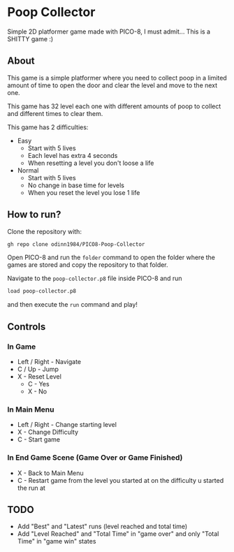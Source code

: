 # Poop Collector
Simple 2D platformer game made with PICO-8, I must admit... This is a SHITTY game :)

## About
This game is a simple platformer where you need to collect poop in a limited amount of time to open the door and clear the level and move to the next one.

This game has 32 level each one with different amounts of poop to collect and different times to clear them.

This game has 2 difficulties:
* Easy
  * Start with 5 lives
  * Each level has extra 4 seconds
  * When resetting a level you don't loose a life
* Normal
  * Start with 5 lives
  * No change in base time for levels
  * When you reset the level you lose 1 life

## How to run?
Clone the repository with:
```bash
gh repo clone odinn1984/PICO8-Poop-Collector
```

Open PICO-8 and run the `folder` command to open the folder where the games are stored and copy the repository to that folder.

Navigate to the `poop-collector.p8` file inside PICO-8 and run 
```bash
load poop-collector.p8
``` 
and then execute the `run` command and play!

## Controls

### In Game
* Left / Right - Navigate
* C / Up - Jump
* X - Reset Level
  * C - Yes
  * X - No

### In Main Menu
* Left / Right - Change starting level
* X - Change Difficulty
* C - Start game

### In End Game Scene (Game Over or Game Finished)
* X - Back to Main Menu
* C - Restart game from the level you started at on the difficulty u started the run at

## TODO
* Add "Best" and "Latest" runs (level reached and total time)
* Add "Level Reached" and "Total Time" in "game over" and only "Total Time" in "game win" states
